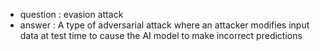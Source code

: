 - question : evasion attack
- answer : A type of adversarial attack where an attacker modifies input data at test time to cause the AI model to make incorrect predictions